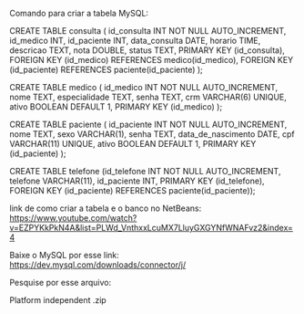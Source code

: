 Comando para criar a tabela MySQL:

CREATE TABLE consulta ( id_consulta INT NOT NULL AUTO_INCREMENT, id_medico INT, id_paciente INT, data_consulta DATE, horario TIME, descricao TEXT, nota DOUBLE, status TEXT, PRIMARY KEY (id_consulta), FOREIGN KEY (id_medico) REFERENCES medico(id_medico), FOREIGN KEY (id_paciente) REFERENCES paciente(id_paciente) ); 

CREATE TABLE medico ( id_medico INT NOT NULL AUTO_INCREMENT, nome TEXT, especialidade TEXT, senha TEXT, crm VARCHAR(6) UNIQUE, ativo BOOLEAN DEFAULT 1, PRIMARY KEY (id_medico) ); 

CREATE TABLE paciente ( id_paciente INT NOT NULL AUTO_INCREMENT, nome TEXT, sexo VARCHAR(1), senha TEXT, data_de_nascimento DATE, cpf VARCHAR(11) UNIQUE, ativo BOOLEAN DEFAULT 1, PRIMARY KEY (id_paciente) );

CREATE TABLE telefone (id_telefone INT NOT NULL AUTO_INCREMENT, telefone VARCHAR(11), id_paciente INT, PRIMARY KEY (id_telefone), FOREIGN KEY (id_paciente) REFERENCES paciente(id_paciente));

link de como criar a tabela e o banco no NetBeans: https://www.youtube.com/watch?v=EZPYKkPkN4A&list=PLWd_VnthxxLcuMX7LluyGXGYNfWNAFvz2&index=4

Baixe o MySQL por esse link: https://dev.mysql.com/downloads/connector/j/

Pesquise por esse arquivo:

Platform independent .zip
